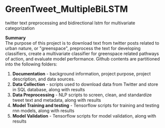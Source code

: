 # GreenTweet_MultipleBiLSTM
twitter text preprocessing and bidirectional lstm for multivariate categorization

**Summary** <br>
The purpose of this project is to download text from twitter posts related to urban nature, or "greenspace", preprocess the text for developing classifiers, create a multivariate classifier for greenspace related pathways of action, and evaluate model performance.  Github contents are partitioned into the following folders:

1) **Documentation** - background information, project purpose, project description, and data sources. <br>
2) **Data Collection** - scripts used to download data from Twitter and store in SQL database, along with results
3) **Data Preprocessing** - NLP scripts to screen, clean, and standardize tweet text and metadata, along with results
4) **Model Training and testing** - Tensorflow scripts for training and testing rnn models, along with results
5) **Model Validation** - Tensorflow scripts for model validation, along with results
